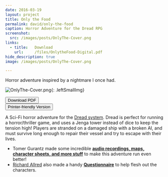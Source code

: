 ```yaml
---
date: 2016-03-19
layout: project
title: Only the Food
permalink: david/only-the-food
caption: Horror Adventure for the Dread RPG
screenshot:
  src: /images/posts/OnlyThe-Cover.png
links: 
  - title:   Download
    url:     /files/OnlytheFood-Digital.pdf
hide_description: true
image: /images/posts/OnlyThe-Cover.png

---
```

Horror adventure inspired by a nightmare I once had.

![OnlyThe-Cover.png]({{site.url}}/images/posts/OnlyThe-Cover.png){: .leftSmallImg}

<div class="row">
  <div class="col-md-6 col-6 tightSpacing buttonWrapper">
<button class="btn btn-primary btn-lg" onclick="location.href='/files/OnlytheFood-Digital.pdf'" type="button">Download PDF</button></div>

  <div class="col-md-6 col-6 tightSpacing buttonWrapper"><button class="btn btn-primary btn-lg" onclick="location.href='/files/OnlytheFood-Print.pdf'" type="button">Printer-friendly Version</button></div>

  </div>


A Sci-Fi horror adventure for the [Dread system]({{site.url}}/david/extremely-interesting-role-playing-games#dread). Dread is perfect for running a horror/thriller game, and uses a Jenga tower instead of dice to keep the tension high! Players are stranded on a damaged ship with a broken AI, and must survive long enough to repair their vessel and try to escape with their lives.

 * Tomer Gurantz made some incredible [**audio recordings, maps, character sheets, and more stuff**](http://www.supernovembergames.com/tomes-of-tomes/2016/10/1/dread-only-the-food-and-aliens) to make this adventure run even better!
 * [Richard Allred](https://plus.google.com/u/0/110758153649579874722/posts) also made a handy [**Questionnaire**](https://drive.google.com/file/d/0B0kJHmPZ9hLOMVlYWmtWSV9BcUk/view) to help flesh out the characters.
